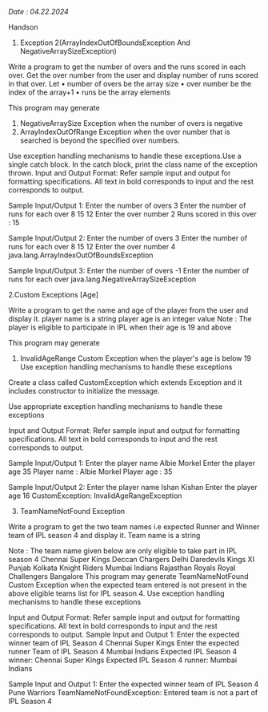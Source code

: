 
*Date : 04.22.2024*

Handson

1. Exception 2(ArrayIndexOutOfBoundsException And NegativeArraySizeException)

Write a program to get the number of overs and the runs scored in each over. Get the over number from the user and display number of runs scored in that over. Let 
•            number of overs be the array size
•            over number be the index of the array+1
•            runs be the array elements

This program may generate 
1. NegativeArraySize Exception when the number of overs is negative
2. ArrayIndexOutOfRange Exception when the over number that is searched is beyond the specified over numbers. 

Use exception handling mechanisms to handle these exceptions.Use a single catch block. In the catch block, print the class name of the exception thrown.
Input and Output Format:
Refer sample input and output for formatting specifications.
All text in bold corresponds to input and the rest corresponds to output.

Sample  Input/Output 1:
Enter the number of overs
3
Enter the number of runs for each over
8
15
12
Enter the over number 
2
Runs scored in this over : 15

Sample  Input/Output 2:
Enter the number of overs
3
Enter the number of runs for each over
8
15
12
Enter the over number 
4
java.lang.ArrayIndexOutOfBoundsException

Sample  Input/Output 3:
Enter the number of overs
-1
Enter the number of runs for each over
java.lang.NegativeArraySizeException


2.Custom Exceptions [Age]

Write a program to get the name and age of the player from the user and  display it. 
player name is a string 
player age is an integer value 
Note : The player is eligible to participate in IPL when their age is 19 and above 
  
This program may generate   
1. InvalidAgeRange Custom Exception when the player's age is below 19 
 Use exception handling mechanisms to handle these exceptions 

Create a class called CustomException which extends Exception and it includes constructor to initialize the message. 
 
 Use appropriate exception handling mechanisms to handle these exceptions  
 
Input and Output Format:
Refer sample input and output for formatting specifications.
All text in bold corresponds to input and the rest corresponds to output.

Sample  Input/Output 1:
Enter the player name
Albie Morkel
Enter the player age
35
Player name : Albie Morkel
Player age : 35

Sample  Input/Output 2:
Enter the player name
Ishan Kishan
Enter the player age
16
CustomException: InvalidAgeRangeException


3. TeamNameNotFound Exception

Write a program to get the two team names i.e expected Runner and Winner team of IPL season 4 and display it.
Team name is a string

Note : The team name given below are only eligible to take part in IPL season 4
Chennai Super Kings
Deccan Chargers
Delhi Daredevils
Kings XI Punjab
Kolkata Knight Riders
Mumbai Indians
Rajasthan Royals
Royal Challengers Bangalore
This program may generate TeamNameNotFound Custom Exception when the expected team entered is not present in the above eligible teams list for IPL season 4.
Use exception handling mechanisms to handle these exceptions

Input and Output Format:
Refer sample input and output for formatting specifications.
All text in bold corresponds to input and the rest corresponds to output.
Sample Input and Output 1:
Enter the expected winner team of IPL Season 4
Chennai Super Kings
Enter the expected runner Team of IPL Season 4
Mumbai Indians
Expected IPL Season 4 winner: Chennai Super Kings
Expected IPL Season 4 runner: Mumbai Indians

Sample Input and Output 1:
Enter the expected winner team of IPL Season 4
Pune Warriors
TeamNameNotFoundException: Entered team is not a part of IPL Season 4
